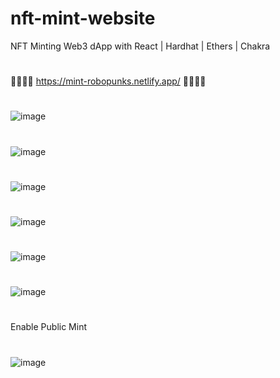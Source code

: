 # nft-mint-website
NFT Minting Web3 dApp with React | Hardhat | Ethers | Chakra
#
🧙‍♂️🧙‍♂️ https://mint-robopunks.netlify.app/ 🧙‍♂️🧙‍♂️
#
![image](https://user-images.githubusercontent.com/38008294/176654587-375f951f-d22b-4f93-ae03-a1fc3ec7b859.png)
#
![image](https://user-images.githubusercontent.com/38008294/176655061-63f93e30-25a1-45e0-a2b1-5f07a7150a7a.png)
#
![image](https://user-images.githubusercontent.com/38008294/176655176-3988bbb4-a711-41f1-a89e-efc0dac664b7.png)
#
![image](https://user-images.githubusercontent.com/38008294/176655249-053dde42-6200-4027-b852-bc19c26e1896.png)
#
![image](https://user-images.githubusercontent.com/38008294/176655515-bff7549c-6e1c-4684-84dc-c956a8664b74.png)
#
![image](https://user-images.githubusercontent.com/38008294/176655605-453cc61a-b760-43c9-b7dd-b52401cb8450.png)
#
Enable Public Mint
#
![image](https://user-images.githubusercontent.com/38008294/176654427-99b4bd22-5ad1-4c82-be0b-352f2b1d73e6.png)
#
